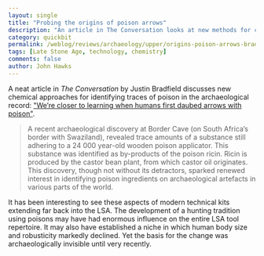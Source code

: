 ```yaml
---
layout: single
title: "Probing the origins of poison arrows"
description: "An article in The Conversation looks at new methods for chemical trace analysis on ancient weapons."
category: quickbit
permalink: /weblog/reviews/archaeology/upper/origins-poison-arrows-bradfield-2017.html
tags: [Late Stone Age, technology, chemistry]
comments: false
author: John Hawks
---
```


A neat article in <em>The Conversation</em> by Justin Bradfield discusses new chemical approaches for identifying traces of poison in the archaeological record: <a href="https://theconversation.com/were-closer-to-learning-when-humans-first-daubed-arrows-with-poison-75566">"We’re closer to learning when humans first daubed arrows with poison"</a>.

<blockquote>A recent archaeological discovery at Border Cave (on South Africa’s border with Swaziland), revealed trace amounts of a substance still adhering to a 24 000 year-old wooden poison applicator. This substance was identified as by-products of the poison ricin. Ricin is produced by the castor bean plant, from which castor oil originates. This discovery, though not without its detractors, sparked renewed interest in identifying poison ingredients on archaeological artefacts in various parts of the world.</blockquote>

It has been interesting to see these aspects of modern technical kits extending far back into the LSA. The development of a hunting tradition using poisons may have had enormous influence on the entire LSA tool repertoire. It may also have established a niche in which human body size and robusticity markedly declined. Yet the basis for the change was archaeologically invisible until very recently.
